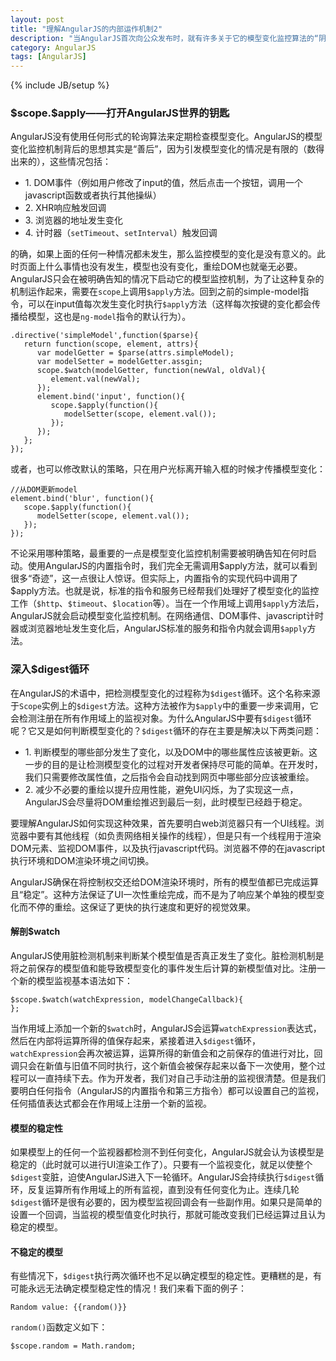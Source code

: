 ```yaml
---
layout: post
title: "理解AngularJS的内部运作机制2"
description: "当AngularJS首次向公众发布时，就有许多关于它的模型变化监控算法的“阴谋论”。其中最被津津乐道的一种是，怀疑AngularJS使用了某种轮询机制。这种机制可能是每隔一小段时间就去检查模型值的变化，如果发现变化，就重绘DOM，所有这些猜测都是错误的。"
category: AngularJS
tags: [AngularJS]
---
```

{% include JB/setup %}

<div class="p-section">
	<h3>$scope.$apply——打开AngularJS世界的钥匙</h3>
	<p>AngularJS没有使用任何形式的轮询算法来定期检查模型变化。AngularJS的模型变化监控机制背后的思想其实是“善后”，因为引发模型变化的情况是有限的（数得出来的），这些情况包括：</p>
	<ul>
		<li>1. DOM事件（例如用户修改了input的值，然后点击一个按钮，调用一个javascript函数或者执行其他操纵）</li>
		<li>2. XHR响应触发回调</li>
		<li>3. 浏览器的地址发生变化</li>
		<li>4. 计时器（<code>setTimeout</code>、<code>setInterval</code>）触发回调</li>
	</ul>
	<p>的确，如果上面的任何一种情况都未发生，那么监控模型的变化是没有意义的。此时页面上什么事情也没有发生，模型也没有变化，重绘DOM也就毫无必要。AngularJS只会在被明确告知的情况下启动它的模型监控机制，为了让这种复杂的机制运作起来，需要在<code>scope</code>上调用<code>$apply</code>方法。回到之前的simple-model指令，可以在input值每次发生变化时执行<code>$apply</code>方法（这样每次按键的变化都会传播给模型，这也是<code>ng-model</code>指令的默认行为）。</p>
<pre><code class="javascript">.directive('simpleModel',function($parse){
   return function(scope, element, attrs){
      var modelGetter = $parse(attrs.simpleModel);
	  var modelSetter = modelGetter.assgin;
	  scope.$watch(modelGetter, function(newVal, oldVal){
	     element.val(newVal);
	  });
	  element.bind('input', function(){
	     scope.$apply(function(){
		    modelSetter(scope, element.val());
		 });
	  });
   };
});
</code></pre>
	<p>或者，也可以修改默认的策略，只在用户光标离开输入框的时候才传播模型变化：</p>
<pre><code class="javascript">//从DOM更新model
element.bind('blur', function(){
   scope.$apply(function(){
      modelSetter(scope, element.val());
   });
});
</code></pre>
	<p>不论采用哪种策略，最重要的一点是模型变化监控机制需要被明确告知在何时启动。使用AngularJS的内置指令时，我们完全无需调用$apply方法，就可以看到很多“奇迹”，这一点很让人惊讶。但实际上，内置指令的实现代码中调用了$apply方法。也就是说，标准的指令和服务已经帮我们处理好了模型变化的监控工作（<code>$http</code>、<code>$timeout</code>、<code>$location</code>等）。当在一个作用域上调用<code>$apply</code>方法后，AngularJS就会启动模型变化监控机制。在网络通信、DOM事件、javascript计时器或浏览器地址发生变化后，AngularJS标准的服务和指令内就会调用<code>$apply</code>方法。</p>
	
</div>

<div class="p-section">
	<h3>深入$digest循环</h3>
	<p>在AngularJS的术语中，把检测模型变化的过程称为<code>$digest</code>循环。这个名称来源于<code>Scope</code>实例上的<code>$digest</code>方法。这种方法被作为<code>$apply</code>中的重要一步来调用，它会检测注册在所有作用域上的监视对象。为什么AngularJS中要有<code>$digest</code>循环呢？它又是如何判断模型变化的？<code>$digest</code>循环的存在主要是解决以下两类问题：</p>
	<ul>
		<li>1. 判断模型的哪些部分发生了变化，以及DOM中的哪些属性应该被更新。这一步的目的是让检测模型变化的过程对开发者保持尽可能的简单。在开发时，我们只需要修改属性值，之后指令会自动找到网页中哪些部分应该被重绘。</li>
		<li>2. 减少不必要的重绘以提升应用性能，避免UI闪烁，为了实现这一点，AngularJS会尽量将DOM重绘推迟到最后一刻，此时模型已经趋于稳定。</li>
	</ul>
	<p>要理解AngularJS如何实现这种效果，首先要明白web浏览器只有一个UI线程。浏览器中要有其他线程（如负责网络相关操作的线程），但是只有一个线程用于渲染DOM元素、监视DOM事件，以及执行javascript代码。浏览器不停的在javascript执行环境和DOM渲染环境之间切换。</p>
	<p>AngularJS确保在将控制权交还给DOM渲染环境时，所有的模型值都已完成运算且“稳定”。这种方法保证了UI一次性重绘完成，而不是为了响应某个单独的模型变化而不停的重绘。这保证了更快的执行速度和更好的视觉效果。</p>
	<h4>解剖$watch</h4>
	<p>AngularJS使用脏检测机制来判断某个模型值是否真正发生了变化。脏检测机制是将之前保存的模型值和能导致模型变化的事件发生后计算的新模型值对比。注册一个新的模型监视基本语法如下：</p>
<pre><code class="javascript">$scope.$watch(watchExpression, modelChangeCallback){
};
</code></pre>
	<p>当作用域上添加一个新的<code>$watch</code>时，AngularJS会运算<code>watchExpression</code>表达式，然后在内部将运算所得的值保存起来，紧接着进入<code>$digest</code>循环，<code>watchExpression</code>会再次被运算，运算所得的新值会和之前保存的值进行对比，回调只会在新值与旧值不同时执行，这个新值会被保存起来以备下一次使用，整个过程可以一直持续下去。作为开发者，我们对自己手动注册的监视很清楚。但是我们要明白任何指令（AngularJS的内置指令和第三方指令）都可以设置自己的监视，任何插值表达式都会在作用域上注册一个新的监视。</p>
	<h4>模型的稳定性</h4>
	<p>如果模型上的任何一个监视器都检测不到任何变化，AngularJS就会认为该模型是稳定的（此时就可以进行UI渲染工作了）。只要有一个监视变化，就足以使整个<code>$digest</code>变脏，迫使AngularJS进入下一轮循环。AngularJS会持续执行<code>$digest</code>循环，反复运算所有作用域上的所有监视，直到没有任何变化为止。连续几轮<code>$digest</code>循环是很有必要的，因为模型监视回调会有一些副作用。如果只是简单的设置一个回调，当监视的模型值变化时执行，那就可能改变我们已经运算过且认为稳定的模型。</p>
	<h4>不稳定的模型</h4>
	<p>有些情况下，<code>$digest</code>执行两次循环也不足以确定模型的稳定性。更糟糕的是，有可能永远无法确定模型稳定性的情况！我们来看下面的例子：</p>
<pre><code class="html"><span>Random value: {{random()}}</span>
</code></pre>
	<p><code>random()</code>函数定义如下：</p>
<pre><code class="javascript">$scope.random = Math.random;
</code></pre>
</div>

